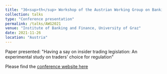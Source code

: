 ```yaml
---
title: "36<sup>th</sup> Workshop of the Austrian Working Group on Banking & Finance"
collection: talks
type: "Conference presentation"
permalink: /talks/AWG2021
venue: "Institute of Banking and Finance, University of Graz"
date: 2021-11-26
location: "Austria"
---
```


Paper presented: "Having a say on insider trading legislation: An experimental study on traders' choice for regulation"

Please find the [conference website here](https://www.bwg.at/course/view.php?id=24)
